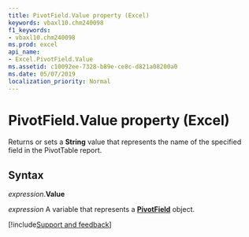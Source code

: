 ```yaml
---
title: PivotField.Value property (Excel)
keywords: vbaxl10.chm240098
f1_keywords:
- vbaxl10.chm240098
ms.prod: excel
api_name:
- Excel.PivotField.Value
ms.assetid: c10092ee-7328-b89e-ce8c-d821a08200a0
ms.date: 05/07/2019
localization_priority: Normal
---
```



# PivotField.Value property (Excel)

Returns or sets a **String** value that represents the name of the specified field in the PivotTable report.


## Syntax

_expression_.**Value**

_expression_ A variable that represents a **[PivotField](Excel.PivotField.md)** object.




[!include[Support and feedback](~/includes/feedback-boilerplate.md)]